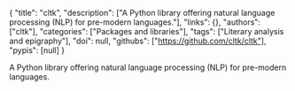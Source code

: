 {
  "title": "cltk",
  "description": ["A Python library offering natural language processing (NLP) for pre-modern languages."],
  "links": {},
  "authors": ["cltk"],
  "categories": ["Packages and libraries"],
  "tags": ["Literary analysis and epigraphy"],
  "doi": null,
  "githubs": ["https://github.com/cltk/cltk"],
  "pypis": [null]
}

<!-- Generated by csv2md.R – do not edit by hand -->

A Python library offering natural language processing (NLP) for pre-modern languages.